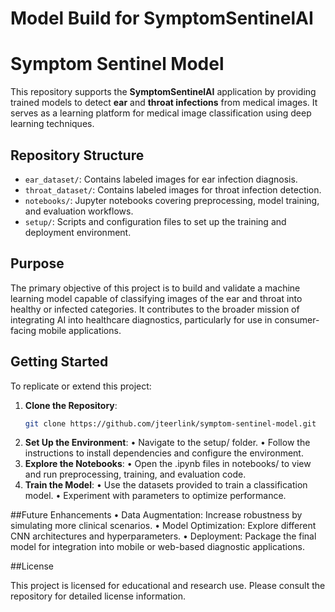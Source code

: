 # Model Build for SymptomSentinelAI

# Symptom Sentinel Model

This repository supports the **SymptomSentinelAI** application by providing trained models to detect **ear** and **throat infections** from medical images. It serves as a learning platform for medical image classification using deep learning techniques.

## Repository Structure

- `ear_dataset/`: Contains labeled images for ear infection diagnosis.
- `throat_dataset/`: Contains labeled images for throat infection detection.
- `notebooks/`: Jupyter notebooks covering preprocessing, model training, and evaluation workflows.
- `setup/`: Scripts and configuration files to set up the training and deployment environment.

## Purpose

The primary objective of this project is to build and validate a machine learning model capable of classifying images of the ear and throat into healthy or infected categories. It contributes to the broader mission of integrating AI into healthcare diagnostics, particularly for use in consumer-facing mobile applications.

## Getting Started

To replicate or extend this project:

1. **Clone the Repository**:
   ```bash
   git clone https://github.com/jteerlink/symptom-sentinel-model.git
2.	**Set Up the Environment**:
	•	Navigate to the setup/ folder.
	•	Follow the instructions to install dependencies and configure the environment.
3.	**Explore the Notebooks**:
	•	Open the .ipynb files in notebooks/ to view and run preprocessing, training, and evaluation code.
4.	**Train the Model**:
	•	Use the datasets provided to train a classification model.
	•	Experiment with parameters to optimize performance.

##Future Enhancements
	•	Data Augmentation: Increase robustness by simulating more clinical scenarios.
	•	Model Optimization: Explore different CNN architectures and hyperparameters.
	•	Deployment: Package the final model for integration into mobile or web-based diagnostic applications.

##License

This project is licensed for educational and research use. Please consult the repository for detailed license information.
